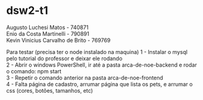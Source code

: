 # dsw2-t1
Augusto Luchesi Matos - 740871 <br/>
Enio da Costa Martinelli - 790891 <br/>
Kevin Vinicius Carvalho de Brito - 769769


Para testar (precisa ter o node instalado na maquina)
1 - Instalar o mysql pelo tutorial do professor e deixar ele rodando <br/>
2 - Abrir o windows PowerShell, ir até a pasta arca-de-noe-backend e rodar o comando: npm start <br/>
3 - Repetir o comando anterior na pasta arca-de-noe-frontend <br/>
4 - Falta página de cadastro, arrumar página que lista os pets, e arrumar o css (cores, botões, tamanhos, etc) <br/>

